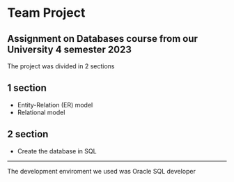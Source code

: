 # Team Project

## Assignment on Databases course from our University 4 semester 2023

The project was divided in 2 sections 

## 1 section 

-    Entity-Relation (ER) model
-   Relational model


## 2 section

-   Create the database in SQL


---

The development enviroment we used was Oracle SQL developer